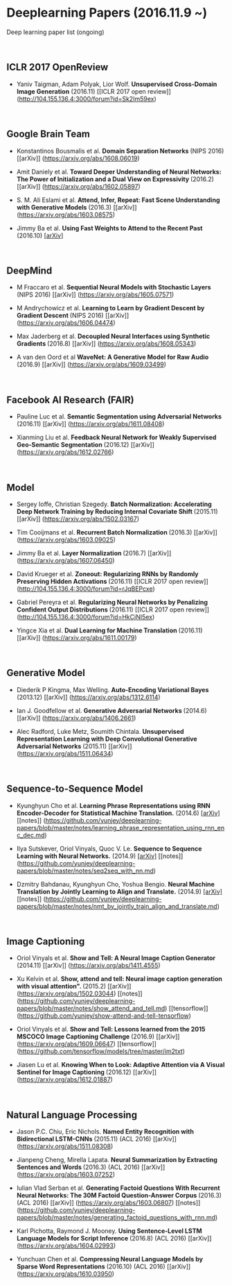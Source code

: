 # Deeplearning Papers (2016.11.9 ~) 
Deep learning paper list (ongoing)

<br>

## ICLR 2017 OpenReview

* Yaniv Taigman, Adam Polyak, Lior Wolf. <b>Unsupervised Cross-Domain Image Generation</b> (2016.11) [[ICLR 2017 open review]] (http://104.155.136.4:3000/forum?id=Sk2Im59ex) 

<br>


## Google Brain Team

* Konstantinos Bousmalis et al. <b> Domain Separation Networks </b> (NIPS 2016) [[arXiv]] (https://arxiv.org/abs/1608.06019)

* Amit Daniely et al. <b> Toward Deeper Understanding of Neural Networks: The Power of Initialization and a Dual View on Expressivity </b> (2016.2) [[arXiv]] (https://arxiv.org/abs/1602.05897)

* S. M. Ali Eslami et al. <b> Attend, Infer, Repeat: Fast Scene Understanding with Generative Models </b> (2016.3) [[arXiv]] (https://arxiv.org/abs/1603.08575)

* Jimmy Ba et al. <b> Using Fast Weights to Attend to the Recent Past </b> (2016.10) [[arXiv]](https://arxiv.org/abs/1610.06258)




<br>

## DeepMind

* M Fraccaro et al. <b> Sequential Neural Models with Stochastic Layers </b> (NIPS 2016) [[arXiv]] (https://arxiv.org/abs/1605.07571)

* M Andrychowicz et al. <b> Learning to Learn by Gradient Descent by Gradient Descent </b> (NIPS 2016) [[arXiv]] (https://arxiv.org/abs/1606.04474)

* Max Jaderberg et al. <b> Decoupled Neural Interfaces using Synthetic Gradients </b> (2016.8) [[arXiv]] (https://arxiv.org/abs/1608.05343)

* A van den Oord et al <b> WaveNet: A Generative Model for Raw Audio </b> (2016.9) [[arXiv]] (https://arxiv.org/abs/1609.03499)

<br>

## Facebook AI Research (FAIR)

* Pauline Luc et al. <b> Semantic Segmentation using Adversarial Networks </b> (2016.11) [[arXiv]] (https://arxiv.org/abs/1611.08408)

* Xianming Liu et al. <b> Feedback Neural Network for Weakly Supervised Geo-Semantic Segmentation </b> (2016.12) [[arXiv]] (https://arxiv.org/abs/1612.02766)


<br>


## Model
* Sergey Ioffe, Christian Szegedy. <b> Batch Normalization: Accelerating Deep Network Training by Reducing Internal Covariate Shift </b> (2015.11) [[arXiv]] (https://arxiv.org/abs/1502.03167)

* Tim Cooijmans et al. <b> Recurrent Batch Normalization </b> (2016.3) [[arXiv]] (https://arxiv.org/abs/1603.09025)

* Jimmy Ba et al. <b> Layer Normalization </b> (2016.7) [[arXiv]] (https://arxiv.org/abs/1607.06450)

* David Krueger et al. <b> Zoneout: Regularizing RNNs by Randomly Preserving Hidden Activations </b> (2016.11) [[ICLR 2017 open review]] (http://104.155.136.4:3000/forum?id=rJqBEPcxe)

* Gabriel Pereyra et al. <b> Regularizing Neural Networks by Penalizing Confident Output Distributions </b> (2016.11) [[ICLR 2017 open review]] (http://104.155.136.4:3000/forum?id=HkCjNI5ex)

* Yingce Xia et al. <b> Dual Learning for Machine Translation </b> (2016.11) [[arXiv]] (https://arxiv.org/abs/1611.00179)


<br>

## Generative Model

* Diederik P Kingma, Max Welling. <b> Auto-Encoding Variational Bayes </b> (2013.12) [[arXiv]] (https://arxiv.org/abs/1312.6114)

* Ian J. Goodfellow et al. <b> Generative Adversarial Networks </b> (2014.6) [[arXiv]] (https://arxiv.org/abs/1406.2661)

* Alec Radford, Luke Metz, Soumith Chintala. <b> Unsupervised Representation Learning with Deep Convolutional Generative Adversarial Networks </b> (2015.11) [[arXiv]] (https://arxiv.org/abs/1511.06434)

<br>

## Sequence-to-Sequence Model
* Kyunghyun Cho et al. <b>Learning Phrase Representations using RNN Encoder-Decoder for Statistical Machine Translation.</b> (2014.6) [[arXiv]](https://arxiv.org/abs/1406.1078) [[notes]] (https://github.com/yunjey/deeplearning-papers/blob/master/notes/learning_phrase_representation_using_rnn_enc_dec.md)

* Ilya Sutskever, Oriol Vinyals, Quoc V. Le. <b> Sequence to Sequence Learning with Neural Networks.</b> (2014.9) [[arXiv]](https://arxiv.org/abs/1409.3215) [[notes]] (https://github.com/yunjey/deeplearning-papers/blob/master/notes/seq2seq_with_nn.md)

* Dzmitry Bahdanau, Kyunghyun Cho, Yoshua Bengio. <b> Neural Machine Translation by Jointly Learning to Align and Translate.</b> (2014.9) [[arXiv]](https://arxiv.org/abs/1409.0473) [[notes]] (https://github.com/yunjey/deeplearning-papers/blob/master/notes/nmt_by_jointly_train_align_and_translate.md)

<br>

## Image Captioning
* Oriol Vinyals et al. <b> Show and Tell: A Neural Image Caption Generator </b> (2014.11) [[arXiv]] (https://arxiv.org/abs/1411.4555) 

* Xu Kelvin et al. <b> Show, attend and tell: Neural image caption generation with visual attention". </b> (2015.2) [[arXiv]] (https://arxiv.org/abs/1502.03044) [[notes]] (https://github.com/yunjey/deeplearning-papers/blob/master/notes/show_attend_and_tell.md)  [[tensorflow]] (https://github.com/yunjey/show-attend-and-tell-tensorflow)

* Oriol Vinyals et al. <b> Show and Tell: Lessons learned from the 2015 MSCOCO Image Captioning Challenge </b> (2016.9) [[arXiv]] (https://arxiv.org/abs/1609.06647) [[tensorflow]] (https://github.com/tensorflow/models/tree/master/im2txt)

* Jiasen Lu et al. <b> Knowing When to Look: Adaptive Attention via A Visual Sentinel for Image Captioning </b> (2016.12) [[arXiv]] (https://arxiv.org/abs/1612.01887)

<br>

## Natural Language Processing

* Jason P.C. Chiu, Eric Nichols. <b> Named Entity Recognition with Bidirectional LSTM-CNNs </b> (2015.11) (ACL 2016) [[arXiv]] (https://arxiv.org/abs/1511.08308) 

* Jianpeng Cheng, Mirella Lapata. <b> Neural Summarization by Extracting Sentences and Words </b> (2016.3) (ACL 2016) [[arXiv]] (https://arxiv.org/abs/1603.07252)

* Iulian Vlad Serban et al. <b> Generating Factoid Questions With Recurrent Neural Networks: The 30M Factoid Question-Answer Corpus </b> (2016.3) (ACL 2016) [[arXiv]] (https://arxiv.org/abs/1603.06807) [[notes]] (https://github.com/yunjey/deeplearning-papers/blob/master/notes/generating_factoid_questions_with_rnn.md) 

* Karl Pichotta, Raymond J. Mooney. <b> Using Sentence-Level LSTM Language Models for Script Inference </b> (2016.8) (ACL 2016) [[arXiv]] (https://arxiv.org/abs/1604.02993)

* Yunchuan Chen et al. <b> Compressing Neural Language Models by Sparse Word Representations </b> (2016.10) (ACL 2016) [[arXiv]] (https://arxiv.org/abs/1610.03950)

